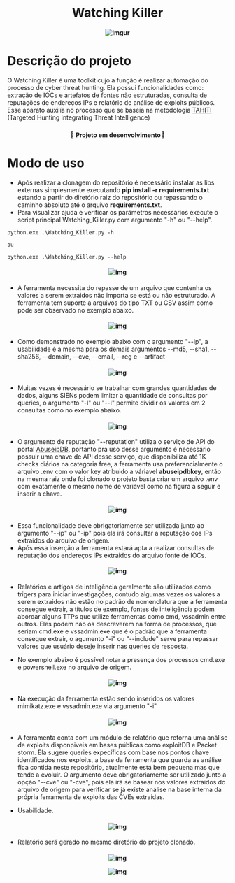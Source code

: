 <h1 align="center" >Watching Killer</h1>

<h4 align="center">

 ![Imgur](https://i.imgur.com/AAoJIuV.jpg)

</h4>

<h1>Descrição do projeto</h1>

O Watching Killer é uma toolkit cujo a função é realizar automação do processo de cyber threat hunting. Ela possui funcionalidades como: extração de IOCs e artefatos de fontes não estruturadas, consulta de reputações de endereços IPs e relatório de análise de exploits públicos. Esse aparato auxilía no processo que se baseia na metodologia <a href="https://www.betaalvereniging.nl/en/safety/tahiti/" target="_blank">TAHITI</a> (Targeted Hunting integrating Threat Intelligence)

<h3></h3>


<h4 align="center">
  
   :construction: Projeto em desenvolvimento:construction:

</h4>

<h3></h3>

<!-- Modo de uso-->

<h1>Modo de uso</h1>

* Após realizar a clonagem do repositório é necessário instalar as libs externas simplesmente executando **pip install -r requirements.txt** estando a partir do diretório raiz do repositório ou repassando o caminho absoluto até o arquivo **requirements.txt**.
* Para visualizar ajuda e verificar os parâmetros necessários execute o script principal Watching_Killer.py com argumento "-h" ou "--help".

```
python.exe .\Watching_Killer.py -h

ou 

python.exe .\Watching_Killer.py --help

```
<h4 align="center">

![img](https://i.imgur.com/29zIWlb.png)

</h4>

* A ferramenta necessita do repasse de um arquivo que contenha os valores a serem extraidos não importa se está ou não estruturado. A ferramenta tem suporte a arquivos do tipo TXT ou CSV assim como pode ser observado no exemplo abaixo.

<h4 align="center">

![img](https://i.imgur.com/TMFtz5i.png)

</h4>

* Como demonstrado no exemplo abaixo com o argumento "--ip", a usabilidade é a mesma para os demais argumentos --md5, --sha1, --sha256, --domain, --cve, --email, --reg e --artifact 

<h4 align="center">

![img](https://i.imgur.com/uBMUlM3.png)

</h4>
 
 * Muitas vezes é necessário se trabalhar com grandes quantidades de dados, alguns SIENs podem limitar a quantidade de consultas por queries, o argumento "-l" ou "--l" permite dividir os valores em 2 consultas como no exemplo abaixo.

<h4 align="center">
 
![img](https://i.imgur.com/sCeY7Gz.png)

</h4>

* O argumento de reputação "--reputation" utiliza o serviço de API do portal <a href="https://docs.abuseipdb.com/#introduction" target="_blank">AbuseipDB</a>, portanto pra uso desse argumento é necessário possuir uma chave de API desse serviço, que disponibiliza até 1K checks diários na categoria free, a ferramenta usa preferencialmente o arquivo .env com o valor key atribuido a váriavel **abuseipdbkey**, então na mesma raiz onde foi clonado o projeto basta criar um arquivo .env com exatamente o mesmo nome de variável como na figura a seguir e inserir a chave.

<h4 align="center">

![img](https://i.imgur.com/Z5q8k6y.png)

</h4>

* Essa funcionalidade deve obrigatoriamente ser utilizada junto ao argumento "--ip" ou "-ip" pois ela irá consultar a reputação dos IPs extraidos do arquivo de origem.
* Após essa inserção a ferramenta estará apta a realizar consultas de reputação dos endereços IPs extraidos do arquivo fonte de IOCs.

<h4 align="center">

![img](https://i.imgur.com/3xwtlsg.png)

</h4>
 
* Relatórios e artigos de inteligência geralmente são utilizados como trigers para iniciar investigações, contudo algumas vezes os valores a serem extraidos não estão no padrão de nomenclatura que a ferramenta consegue extrair, a títulos de exemplo, fontes de inteligência podem abordar alguns TTPs que utilize ferramentas como cmd, vssadmin entre outros. Eles podem não os descreverem na forma de processos, que seriam cmd.exe e vssadmin.exe que é o padrão que a ferramenta consegue extrair, o agumento "-i" ou "--include" serve para repassar valores que usuário deseje inserir nas queries de resposta.

* No exemplo abaixo é possível notar a presença dos processos cmd.exe e powershell.exe no arquivo de origem.

<h4 align="center">

 ![img](https://i.imgur.com/qTnO4iH.png)

 </h4>

* Na execução da ferramenta estão sendo inseridos os valores mimikatz.exe e vssadmin.exe via argumento "-i" 

<h4 align="center">
 
![img](https://i.imgur.com/s7wuXIn.png)

</h4>

* A ferramenta conta com um módulo de relatório que retorna uma análise de exploits disponpiveis em bases públicas como exploitDB e Packet storm. Ela sugere queries expecíficas com base nos pontos chave identificados nos exploits, a base da ferramenta que guarda as análise fica contida neste repositório, atualmente está bem pequena mas que tende a evoluir. O argumento deve obrigatoriamente ser utilizado junto a opção "--cve" ou "-cve", pois ela irá se basear nos valores extraidos do arquivo de origem para verificar se já existe análise na base interna da própria ferramenta de exploits das CVEs extraidas.

* Usabilidade.

<h4 align="center">

![img](https://i.imgur.com/bFGbF5w.png)

</h4>

* Relatório será gerado no mesmo diretório do projeto clonado.

<h4 align="center">
 
![img](https://i.imgur.com/4kD0BJI.png)

![img](https://i.imgur.com/0sOMNz5.png)

</h4>



